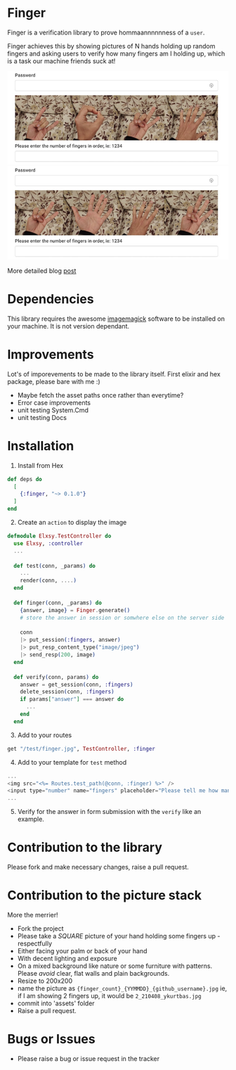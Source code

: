 # Finger

Finger is a verification library to prove hommaannnnnness of a `user`.

Finger achieves this by showing pictures of N hands holding up random fingers and asking users to verify how many fingers am I holding up, which is a task our  machine friends suck at!

![alt text](readme/finger_verification_1.jpg "Example 1")
![alt text](readme/finger_verification_2.jpg "Example 2")

More detailed blog [post](https://elxsy.com/blog/giving-the-finger-to-those-pesky-bots)

# Dependencies

This library requires the awesome [imagemagick](https://imagemagick.org/) software to be installed on your machine. It is not version dependant.

# Improvements

Lot's of imporevements to be made to the library itself. First elixir and hex package, please bare with me :)
- Maybe fetch the asset paths once rather than everytime?
- Error case improvements
- unit testing System.Cmd
- unit testing Docs

# Installation

1. Install from Hex

```elixir
def deps do
  [
    {:finger, "~> 0.1.0"}
  ]
end
```
2. Create an `action` to display the image

```elixir
defmodule Elxsy.TestController do
  use Elxsy, :controller
  ...

  def test(conn, _params) do
    ...
    render(conn, ....)
  end

  def finger(conn, _params) do
    {answer, image} = Finger.generate()
    # store the answer in session or somwhere else on the server side
    
    conn
    |> put_session(:fingers, answer) 
    |> put_resp_content_type("image/jpeg")
    |> send_resp(200, image)
  end

  def verify(conn, params) do
    answer = get_session(conn, :fingers)
    delete_session(conn, :fingers)
    if params["answer"] === answer do
      ...
    end
  end
```
3. Add to your routes
```elixir
get "/test/finger.jpg", TestController, :finger
```
4. Add to your template for `test` method
```elixir
...
<img src="<%= Routes.test_path(@conn, :finger) %>" />
<input type="number" name="fingers" placeholder="Please tell me how many fingers are shown in each hand" required="true" />
...
```
5. Verify for the answer in form submission with the `verify` like an example.

# Contribution to the library

Please fork and make necessary changes, raise a pull request.

# Contribution to the picture stack

More the merrier! 
- Fork the project
- Please take a _SQUARE_ picture of your hand holding some fingers up - respectfully 
- Either facing your palm or back of your hand
- With decent lighting and exposure
- On a mixed background like nature or some furniture with patterns. Please *avoid* clear, flat walls and plain backgrounds.
- Resize to 200x200
- name the picture as `{finger_count}_{YYMMDD}_{github_username}.jpg` ie, if I am showing 2 fingers up, it would be `2_210408_ykurtbas.jpg`
- commit into 'assets' folder
- Raise a pull request.

# Bugs or Issues
- Please raise a bug or issue request in the tracker

